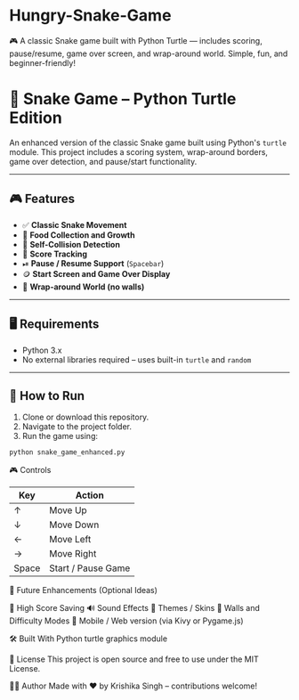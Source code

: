 # Hungry-Snake-Game
🎮 A classic Snake game built with Python Turtle — includes scoring, pause/resume, game over screen, and wrap-around world. Simple, fun, and beginner-friendly!
# 🐍 Snake Game – Python Turtle Edition

An enhanced version of the classic Snake game built using Python's `turtle` module. This project includes a scoring system, wrap-around borders, game over detection, and pause/start functionality.

---

## 🎮 Features

- ✅ **Classic Snake Movement**
- 🎯 **Food Collection and Growth**
- 🧠 **Self-Collision Detection**
- 🧾 **Score Tracking**
- ⏯ **Pause / Resume Support** (`Spacebar`)
- 🪙 **Start Screen and Game Over Display**
- 🔄 **Wrap-around World (no walls)**

---

## 🖥️ Requirements

- Python 3.x
- No external libraries required – uses built-in `turtle` and `random`

---

## 🚀 How to Run

1. Clone or download this repository.
2. Navigate to the project folder.
3. Run the game using:

```bash
python snake_game_enhanced.py
```

🎮 Controls

| Key   | Action             |
| ----- | ------------------ |
| ↑     | Move Up            |
| ↓     | Move Down          |
| ←     | Move Left          |
| →     | Move Right         |
| Space | Start / Pause Game |

🧩 Future Enhancements (Optional Ideas)

💾 High Score Saving
🔊 Sound Effects
🌈 Themes / Skins
🧱 Walls and Difficulty Modes
📱 Mobile / Web version (via Kivy or Pygame.js)


🛠️ Built With
Python
turtle graphics module

📄 License
This project is open source and free to use under the MIT License.

🙋‍♀️ Author
Made with ❤️ by Krishika Singh – contributions welcome! 

